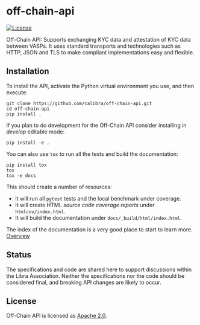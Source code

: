 # off-chain-api
[![License](https://img.shields.io/badge/license-Apache-green.svg)](LICENSE)

Off-Chain API: Supports exchanging KYC data and attestation of KYC data between VASPs.
It uses standard transports and technologies such as HTTP, JSON and TLS to make
compliant implementations easy and flexible.

## Installation

To install the API, activate the Python virtual environment you use, and then execute:

    git clone https://github.com/calibra/off-chain-api.git
    cd off-chain-api
    pip install .

If you plan to do development for the Off-Chain API consider installing in _develop_ editable mode:

    pip install -e .

You can also use `tox` to run all the tests and build the documentation:

    pip install tox
    tox
    tox -e docs

This should create a number of resources:

* It will run all `pytest` tests and the local benchmark under coverage.
* It will create HTML *source code coverage reports* under `htmlcov/index.html`.
* It will build the documentation under `docs/_build/html/index.html`.

The index of the documentation is a very good place to start to learn more. [Overview](specs/off_chain_protocol.md)

## Status

The specifications and code are shared here to support discussions within the Libra Association. Neither the specifications nor the code should be considered final, and breaking API changes are likely to occur.

## License

Off-Chain API is licensed as [Apache 2.0](https://github.com/novifinancial/off-chain-api/blob/master/LICENSE).
